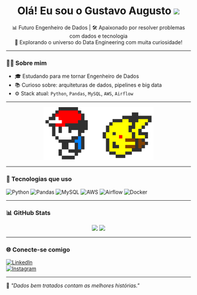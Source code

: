 <h1 align="center">Olá! Eu sou o Gustavo Augusto <img src="https://media.giphy.com/media/hvRJCLFzcasrR4ia7z/giphy.gif" width="30px"/></h1>

<p align="center">
  📊 Futuro Engenheiro de Dados | 🛠️ Apaixonado por resolver problemas com dados e tecnologia<br>
  🚀 Explorando o universo do Data Engineering com muita curiosidade!
</p>

---

### 👨‍💻 Sobre mim

- 🎓 Estudando para me tornar Engenheiro de Dados  
- 📚 Curioso sobre: arquiteturas de dados, pipelines e big data  
- ⚙️ Stack atual: `Python`, `Pandas`, `MySQL`, `AWS`, `Airflow`

---
<div align="center">
  <img src="https://raw.githubusercontent.com/Gusta578/Gusta578/main/GIF%20from%20GIFER.gif" width="300"/>
</div>


---

### 🔧 Tecnologias que uso

![Python](https://img.shields.io/badge/-Python-3776AB?style=flat&logo=python&logoColor=white)
![Pandas](https://img.shields.io/badge/-Pandas-150458?style=flat&logo=pandas&logoColor=white)
![MySQL](https://img.shields.io/badge/-MySQL-4479A1?style=flat&logo=mysql&logoColor=white)
![AWS](https://img.shields.io/badge/-AWS-232F3E?style=flat&logo=amazon-aws&logoColor=white)
![Airflow](https://img.shields.io/badge/-Airflow-017CEE?style=flat&logo=apache-airflow&logoColor=white)
![Docker](https://img.shields.io/badge/-Docker-2496ED?style=flat&logo=docker&logoColor=white)

---

### 📊 GitHub Stats

<div align="center">
  <img height="160em" src="https://github-readme-stats.vercel.app/api?username=Gusta578&show_icons=true&theme=tokyonight" />
  <img height="160em" src="https://github-readme-stats.vercel.app/api/top-langs/?username=Gusta578&layout=compact&theme=tokyonight"/>
</div>

---

### 🌐 Conecte-se comigo

[![LinkedIn](https://img.shields.io/badge/-LinkedIn-0A66C2?style=flat&logo=linkedin&logoColor=white)](https://www.linkedin.com/in/gustavoaugustodeaquinovaz/)  
[![Instagram](https://img.shields.io/badge/-Instagram-E4405F?style=flat&logo=instagram&logoColor=white)](https://www.instagram.com/gustamc._)

---

🧠 *"Dados bem tratados contam as melhores histórias."*
